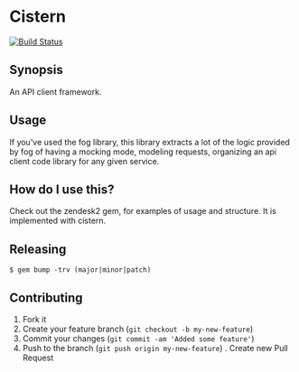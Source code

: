 # Cistern

[![Build Status](https://secure.travis-ci.org/lanej/cistern.png)](http://travis-ci.org/lanej/cistern)

## Synopsis

An API client framework.

## Usage

If you've used the fog library, this library extracts a lot of the logic provided by fog of having a mocking mode, modeling requests, organizing an api client code library for any given service.

## How do I use this?

Check out the zendesk2 gem, for examples of usage and structure. It is implemented with cistern.

## Releasing

    $ gem bump -trv (major|minor|patch)

## Contributing

1. Fork it
2. Create your feature branch (`git checkout -b my-new-feature`)
3. Commit your changes (`git commit -am 'Added some feature'`)
4. Push to the branch (`git push origin my-new-feature`)
. Create new Pull Request
